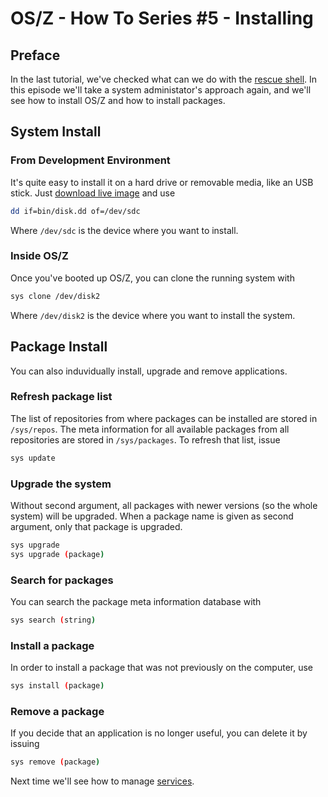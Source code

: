 OS/Z - How To Series #5 - Installing
====================================

Preface
-------

In the last tutorial, we've checked what can we do with the [rescue shell](https://github.com/bztsrc/osz/blob/master/docs/howto4-rescueshell.md).
In this episode we'll take a system administator's approach again, and we'll see how to install OS/Z and how to install packages.

System Install
--------------

### From Development Environment

It's quite easy to install it on a hard drive or removable media, like an USB stick.
Just [download live image](https://github.com/bztsrc/osz/blob/master/bin/disk.dd?raw=true) and use

```sh
dd if=bin/disk.dd of=/dev/sdc
```

Where `/dev/sdc` is the device where you want to install.

### Inside OS/Z

Once you've booted up OS/Z, you can clone the running system with

```sh
sys clone /dev/disk2
```

Where `/dev/disk2` is the device where you want to install the system.

Package Install
---------------

You can also induvidually install, upgrade and remove applications.

### Refresh package list

The list of repositories from where packages can be installed are stored in `/sys/repos`.
The meta information for all available packages from all repositories are stored in `/sys/packages`.
To refresh that list, issue

```sh
sys update
```

### Upgrade the system

Without second argument, all packages with newer versions (so the whole system) will be upgraded.
When a package name is given as second argument, only that package is upgraded.

```sh
sys upgrade
sys upgrade (package)
```

### Search for packages

You can search the package meta information database with

```sh
sys search (string)
```

### Install a package

In order to install a package that was not previously on the computer, use

```sh
sys install (package)
```

### Remove a package

If you decide that an application is no longer useful, you can delete it by issuing

```sh
sys remove (package)
```

Next time we'll see how to manage [services](https://github.com/bztsrc/osz/blob/master/docs/howto6-services.md).
